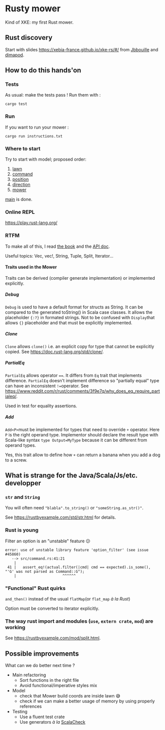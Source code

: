 Rusty mower
===========
Kind of XKE: my first Rust mower.

## Rust discovery

Start with slides <https://xebia-france.github.io/xke-rs/#/> from [Jbbouille](https://github.com/Jbbouille) and [dimapod](https://github.com/dimapod).

## How to do this hands'on

### Tests
As usual: make the tests pass ! Run them with : 

`cargo test`

### Run
If you want to run your mower :

`cargo run instructions.txt`

### Where to start

Try to start with model; proposed order:

1. [lawn](src/lawn.rs)
1. [command](src/command.rs)
1. [position](src/position.rs)
1. [direction](src/direction.rs)
1. [mower](src/mower.rs)

[main](src/main.rs) is done.

### Online REPL

<https://play.rust-lang.org/>

### RTFM

To make all of this, I read [the book](https://doc.rust-lang.org/book/) and the [API doc](https://doc.rust-lang.org/).

Useful topics: Vec, vec!, String, Tuple, Split, Iterator...


#### Traits used in the Mower

Traits can be derived (compiler generate implementation) or implemented explicitly.

##### Debug

`Debug` is used to have a default format for structs as String. It can be compared to the generated toString() in Scala case classes.
It allows the placeholder `{:?}` in formated strings. Not to be confused with `Display`that allows `{}` placeholder and that must be explicitly implemented.

##### Clone
`Clone` allows `clone()` i.e. an explicit copy for type that cannot be explicitly copied. See <https://doc.rust-lang.org/std/clone/>.

##### PartialEq
`PartialEq` allows operator `==`. It differs from `Eq` trait that implements difference. 
`PartialEq` doesn't implement difference so "partially equal" type can have an inconsistent `!=`operator.
See <https://www.reddit.com/r/rust/comments/3f9e7q/why_does_eq_require_partialeq/>.

Used in test for equality assertions. 

##### Add<T>

`Add<P>`must be implemented for types that need to override `+` operator. Here `P` is the right operand type.
Implementor should declare the result type with Scala-like syntax `type Output=MyType` because it can be different from operand types.

Yes, this trait allow to define how `+` can return a banana when you add a dog to a screw. 

## What is strange for the Java/Scala/Js/etc. developper

### `str` and `String`

You will often need `"blabla".to_string()` or `"someString.as_str()"`.

See <https://rustbyexample.com/std/str.html> for details.  

### Rust is young

Filter an option is an "unstable" feature 😕

```
error: use of unstable library feature 'option_filter' (see issue #45860)
   --> src/command.rs:41:21
    |
 41 |   assert_eq!(actual.filter(|cmd| cmd == expected).is_some(), "'G' was not parsed as Command::G");
    |                     ^^^^^^
```

### "Functional" Rust quirks

`and_then()` instead of the usual `flatMap`(or `flat_map` _à la Rust_)

Option must be converted to iterator explicitly.

### The way rust import and modules (`use`, `extern crate`, `mod`) are working

See <https://rustbyexample.com/mod/split.html>.

## Possible improvements

What can we do better next time ?

* Main refactoring
  * Sort functions in the right file
  * Avoid functional/imperative styles mix
* Model
  * check that Mower build coords are inside lawn 😅
  * check if we can make a better usage of memory by using properly references
* Testing
  * Use a fluent test crate
  * Use generators _à la_ [ScalaCheck](https://www.scalacheck.org/)
